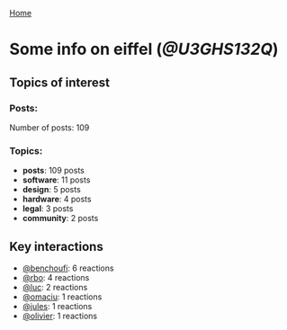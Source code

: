 [Home](https://kelu124.github.io/echommunity/)

# Some info on __eiffel__ (_@U3GHS132Q_)


## Topics of interest

### Posts: 

Number of posts: 109

### Topics:

* __posts__: 109 posts
* __software__: 11 posts
* __design__: 5 posts
* __hardware__: 4 posts
* __legal__: 3 posts
* __community__: 2 posts

## Key interactions 

* [@benchoufi](./U0B47KC3S.md): 6 reactions
* [@rbo](./U38HVMZ6K.md): 4 reactions
* [@luc](./U0AAL4W13.md): 2 reactions
* [@omaciu](./U3J40RUDT.md): 1 reactions
* [@jules](./U3ML4L01Z.md): 1 reactions
* [@olivier](./U04DFTZ7D.md): 1 reactions
